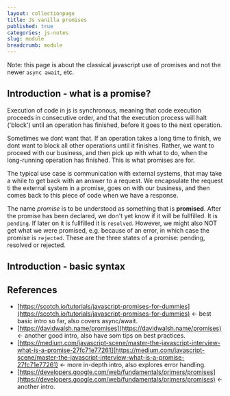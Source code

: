 ```yaml
---
layout: collectionpage
title: Js vanilla promises
published: true
categories: js-notes
slug: module
breadcrumb: module
---
```


Note: this page is about the classical javascript use of promises and not the newer ```async await```,  etc.

## Introduction - what is a promise?

Execution of code in js is synchronous, meaning that code execution proceeds in consecutive order, and that the execution process will halt ('block') until an operation has finished, before it goes to the next operation.

Sometimes we dont want that. If an operation takes a long time to finish, we dont want to block all other operations until it finishes. Rather, we want to proceed with our business, and then pick up with what to do, when the long-running operation has finished. This is what promises are for. 

The typical use case is communication with external systems, that may take a while to get back with an answer to a request. We encapsulate the request ti the external system in a promise, goes on with our business, and then comes back to this piece of code when we have a response. 

The name *promise* is to be understood as something that is **promised**. After the promise has been declared, we don't yet know if it will be fullfilled. It is ```pending```. If later on it is fullfilled it is ```resolved```. However, we might also NOT get what we were promised, e.g. because of an error, in which case the promise is ```rejected```. These are the three states of a promise: pending, resolved or rejected.

## Introduction - basic syntax



## References

- [https://scotch.io/tutorials/javascript-promises-for-dummies](https://scotch.io/tutorials/javascript-promises-for-dummies) <- best basic intro so far, also covers async/await.
- [https://davidwalsh.name/promises](https://davidwalsh.name/promises) <- another good intro, also have som tips on best practices.
- [https://medium.com/javascript-scene/master-the-javascript-interview-what-is-a-promise-27fc71e77261](https://medium.com/javascript-scene/master-the-javascript-interview-what-is-a-promise-27fc71e77261) <- more in-depth intro, also explores error handling.
- [https://developers.google.com/web/fundamentals/primers/promises](https://developers.google.com/web/fundamentals/primers/promises) <- another intro.



